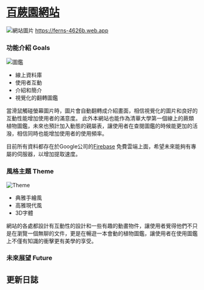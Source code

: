 # [百蕨園網站](https://ferns-4626b.web.app)

![網站圖片](https://i.imgur.com/KGNEGv0.jpg)
https://ferns-4626b.web.app

### 功能介紹 Goals
![圖鑑](https://i.imgur.com/UJeNX4t.jpg)

- 線上資料庫
- 使用者互動
- 介紹和簡介
- 視覺化的翻轉圖鑑  

當滑鼠觸碰螢幕圖片時，圖片會自動翻轉成介紹畫面，相信視覺化的圖片和良好的互動性能增加使用者的滿意度。
此外本網站也能作為清華大學第一個線上的蕨類植物圖鑑，未來也預計加入動態的親屬表，讓使用者在查閱圖鑑的時候能更加的活潑，相信同時也能增加使用者的使用頻率。

目前所有資料都存在於Google公司的[Firebase](https://firebase.google.com) 免費雲端上面，希望未來能夠有專屬的伺服器，以增加提取速度。



### 風格主題 Theme
![Theme](https://i.imgur.com/BiJaVU4.jpg)
- 典雅手繪風
- 高雅現代風
- 3D字體

網站的各處都設計有互動性的設計和一些有趣的動畫物件，讓使用者覺得他們不只是在瀏覽一個無聊的文件，更是在暢遊一本會動的植物圖鑑，讓使用者在使用圖鑑上不僅有知識的衝擊更有美學的享受。

### 未來展望 Future


## 更新日誌